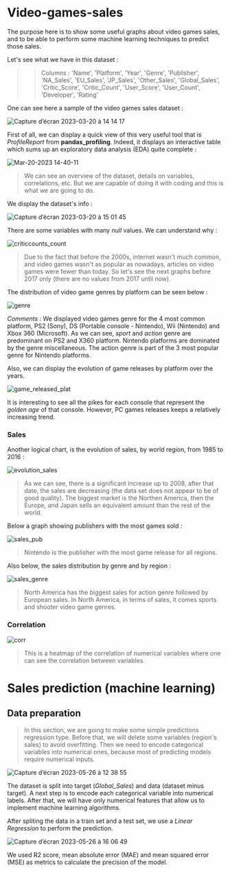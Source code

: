 # Video-games-sales

The purpose here is to show some useful graphs about video games sales, and to be able to perform some machine learning techniques to predict those sales.

Let's see what we have in this dataset :
>> Columns : 'Name', 'Platform', 'Year', 'Genre', 'Publisher', 'NA_Sales',
       'EU_Sales', 'JP_Sales', 'Other_Sales', 'Global_Sales', 'Critic_Score',
       'Critic_Count', 'User_Score', 'User_Count', 'Developer', 'Rating'

One can see here a sample of the video games sales dataset :

![Capture d’écran 2023-03-20 à 14 14 17](https://user-images.githubusercontent.com/62601686/226349663-0daab382-a382-45b6-8e1b-55531ab72da1.png)

First of all, we can display a quick view of this very useful tool that is _ProfileReport_ from __pandas_profiling__. Indeed, it displays an interactive table which sums up an exploratory data analysis (EDA) quite complete : 

![Mar-20-2023 14-40-11](https://user-images.githubusercontent.com/62601686/226357253-c3b27db3-c96d-41e1-8338-97fd349c5c5d.gif)

> We can see an overview of the dataset, details on variables, correlations, etc. But we are capable of doing it with coding and this is what we are going to do.

We display the dataset's info : 

![Capture d’écran 2023-03-20 à 15 01 45](https://user-images.githubusercontent.com/62601686/226363455-4cf2a26a-bea4-41af-bfd2-820c74e78073.png)

There are some variables with many _null_ values. We can understand why :

![criticcounts_count](https://user-images.githubusercontent.com/62601686/226370067-2a70bc12-98a5-4427-8200-16437ed3510b.png)

> Due to the fact that before the 2000s, internet wasn't much common, and video games wasn't as popular as nowadays, articles on video games were fewer than today. So let's see the next graphs before 2017 only (there are no values from 2017 until now).

The distribution of video game genres by platform can be seen below :

![genre](https://user-images.githubusercontent.com/62601686/227252615-e3e6b482-bd61-41f7-8f21-2b065c305dcd.png)

_Comments_ : We displayed video games genre for the 4 most common platform, PS2 (Sony), DS (Portable console - Nintendo), Wii (Nintendo) and Xbox 360 (Microsoft). As we can see, _sport_ and _action_ genre are predominant on PS2 and X360 platform. Nintendo platforms are dominated by the genre miscellaneous. The action genre is part of the 3 most popular genre for Nintendo platforms.

Also, we can display the evolution of game releases by platform over the years.

![game_released_plat](https://user-images.githubusercontent.com/62601686/227637439-b8331cd9-754e-41d9-b64e-aca73212de57.gif)

It is interesting to see all the pikes for each console that represent the _golden age_ of that console. However, PC games releases keeps a relatively increasing trend.

### Sales

Another logical chart, is the evolution of sales, by world region, from 1985 to 2016 :

![evolution_sales](https://user-images.githubusercontent.com/62601686/228664902-1747f6fd-a8d1-45b6-92d5-8aa5323d4322.png)

> As we can see, there is a significant increase up to 2008, after that date, the sales are decreasing (the data set does not appear to be of 
> good quality). The biggest market is the Northen America, then the Europe, and Japan sells an equivalent amount than the rest of the world.


Below a graph showing publishers with the most games sold :

![sales_pub](https://github.com/karimsab/Video-games-sales/assets/62601686/6c62ac12-17cf-4124-96a8-fb610f40ca8e)

> Nintendo is the publisher with the most game release for all regions.


Also below, the sales distribution by genre and by region :

![sales_genre](https://github.com/karimsab/Video-games-sales/assets/62601686/b422f74e-6148-4f0f-8e84-9a614d6f3d7e)

> North America has the biggest sales for action genre followed by European sales. In North America, in terms of sales, it comes sports and shooter video game genres.
>

### Correlation

![corr](https://user-images.githubusercontent.com/62601686/230630202-f7d913b1-6aef-4109-98ef-65b0a3c98756.png)

> This is a heatmap of the correlation of numerical variables where one can see the correlation between variables.


# Sales prediction (machine learning)

## Data preparation

> In this section, we are going to make some simple predictions regression type. Before that, we will delete some variables (region's sales) to avoid overfitting. Then we need to encode categorical variables into numerical ones, because most of predicting models require numerical inputs.

![Capture d’écran 2023-05-26 à 12 38 55](https://github.com/karimsab/Video-games-sales/assets/62601686/b037cc52-1035-45dc-abe7-82446e6e1a2c)

The dataset is split into target (_Global_Sales_) and data (dataset minus target). A next step is to encode each categorical variable into numerical labels. After that, we will have only numerical features that allow us to implement machine learning algorithms. 


After spliting the data in a train set and a test set, we use a _Linear Regression_ to perform the prediction.

![Capture d’écran 2023-05-26 à 16 06 49](https://github.com/karimsab/Video-games-sales/assets/62601686/07f003b8-e803-4f1a-a9a6-f488eaef2e15)

We used R2 score, mean absolute error (MAE) and mean squared error (MSE) as metrics to calculate the precision of the model.
